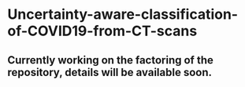 # Uncertainty-aware-classification-of-COVID19-from-CT-scans
## Currently working on the factoring of the repository, details will be available soon.
